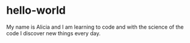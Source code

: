 # hello-world

My name is Alicia and I am learning to code and with the science of the code I discover new things every day.
